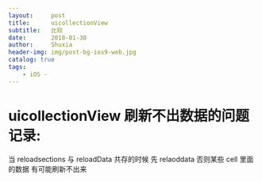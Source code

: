 ```yaml
---
layout:     post
title:      uicollectionView
subtitle:   比较
date:       2018-01-30
author:     Shuxia
header-img: img/post-bg-ios9-web.jpg
catalog: true
tags:
    - iOS -
---
```

# uicollectionView 刷新不出数据的问题记录:
当 reloadsections 与 reloadData 共存的时候 先 relaoddata  否则某些 cell 里面的数据 有可能刷新不出来